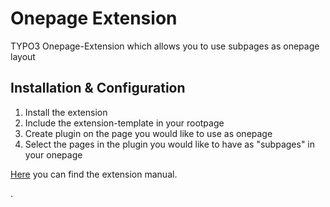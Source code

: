 # Onepage Extension
TYPO3 Onepage-Extension which allows you to use subpages as onepage layout

## Installation & Configuration
1. Install the extension
2. Include the extension-template in your rootpage
3. Create plugin on the page you would like to use as onepage
4. Select the pages in the plugin you would like to have as "subpages" in your onepage

[Here](https://git.bergwerk.ag/typo3-extensions/bwrk_onepage/wikis/home) you can find the extension manual.

.